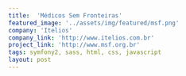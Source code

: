 ```yaml
---
title:  'Médicos Sem Fronteiras'
featured_image: '../assets/img/featured/msf.png'
company: 'Itelios'
company_link: 'http://www.itelios.com.br'
project_link: 'http://www.msf.org.br'
tags: symfony2, sass, html, css, javascript
layout: post
---
```


